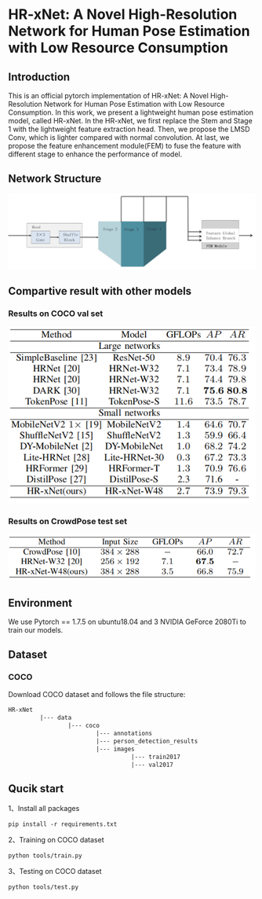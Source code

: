 # HR-xNet: A Novel High-Resolution Network for Human Pose Estimation with Low Resource Consumption
## Introduction
This is an official pytorch implementation of HR-xNet: A Novel High-Resolution Network for Human Pose Estimation with Low Resource Consumption. In this work, we present a lightweight human pose estimation model, called HR-xNet. In the HR-xNet, we first replace the Stem and Stage 1 with the lightweight feature extraction head. Then, we propose the LMSD Conv, which is lighter compared with normal convolution. At last, we propose the feature enhancement module(FEM) to fuse the feature with different stage to enhance the performance of model.

## Network Structure

![Illustrating the architecture of LDNet](imgs/p1.png)


## Compartive result with other models
### Results on COCO val set
![image](imgs/p2.png)

### Results on CrowdPose test set

![image](imgs/p3.png)



## Environment

We use Pytorch == 1.7.5 on ubuntu18.04 and 3 NVIDIA GeForce 2080Ti to train our models.

## Dataset
### COCO
Download COCO dataset and follows the file structure:
```
HR-xNet
         |--- data
                 |--- coco
                         |--- annotations
                         |--- person_detection_results
                         |--- images
                                   |--- train2017
                                   |--- val2017
```


## Qucik start
1、Install all packages
```
pip install -r requirements.txt
```
2、Training on COCO dataset
```
python tools/train.py
```
3、Testing on COCO dataset
```
python tools/test.py
```

